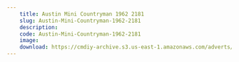 ```yaml
---
    title: Austin Mini Countryman 1962 2181
    slug: Austin-Mini-Countryman-1962-2181
    description:
    code: Austin-Mini-Countryman-1962-2181
    image:
    download: https://cmdiy-archive.s3.us-east-1.amazonaws.com/adverts/documents/Austin+Mini+Countryman+1962+2181.pdf
---
```

<!-- Content of the page -->

##
        